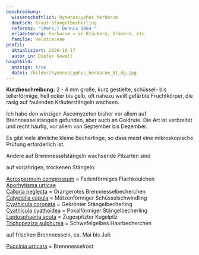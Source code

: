 ```yaml
---
beschreibung:
  wissenschaftlich: Hymenoscyphus herbarum
  deutsch: Kraut-Stängelbecherling
  referenz: "(Pers.) Dennis 1964 "
  erlaeuterung: herbarum = an Kräutern, Gräsern, etc.
  familie: Helotiaceae
profil:
  aktualisiert: 2020-10-17
  autor_in: Dieter Gewalt
hauptbild:
  anzeige: true
  datei: /bilder/hymenoscyphus_herbarum_01_dg.jpg
---
```

**Kurzbeschreibung:**
2 - 4 mm große, kurz gestielte, schüssel- bis tellerförmige, hell ocker bis gelb, oft nahezu weiß gefärbte Fruchtkörper, die rasig auf faulenden Kräuterstängeln wachsen. 

Ich habe den winzigen Ascomyzeten bisher vor allem auf Brennnesselstängeln gefunden, aber auch an Goldrute. Die Art ist verbreitet und recht häufig, vor allem von September bis Dezember.

Es gibt viele ähnliche kleine Becherlinge, so dass meist eine mikroskopische Prüfung erforderlich ist.

Andere auf Brennnesselstängeln wachsende Pilzarten sind 

auf vorjährigen, trockenen Stängeln:

[Acrospermum compressum](/pilze/acrospermum-compressum-fadenförmiges-flachkeulchenchen)  =  Fadenförmiges Flachkeulchen\
[Aporhytisma urticae](/pilze/aporhytisma-urticae)\
[Calloria neglecta](/pilze/calloria-neglecta-orangerotes-brennnesselbecherchen)  =  Orangerotes Brennnesselbecherchen\
[Calyptella capula](/pilze/calyptella-capula-mützenförmiger-schüsselschwindling)  =  Mützenförmiger Schüsselschwindling\
[Cyathicula coronata](/pilze/cyathicula-coronata-gekrönter-stängelbecherling)  =  Gekrönter Stängelbecherling\
[Cyathicula cyathoidea](/pilze/cyathicula-cyathoidea-pokalförmiger-stängelbecherling)  =  Pokalförmiger Stängelbecherling\
[Leptosphaeria acuta](/pilze/leptosphaeria-acuta-zugespitzter-kugelpilz)  = Zugespitzter Kugelpilz\
[Trichopeziza sulphurea](/pilze/trichopeziza-sulphurea-schwefelgelbes-haarbecherchen)  =  Schwefelgelbes Haarbecherchen

auf frischen Brennnesseln, ca. Mai bis Juli:

[Puccinia urticata](/pilze/puccinia-urticata-brennnesselrost)  =  Brennnesselrost